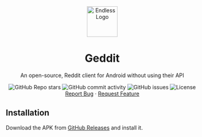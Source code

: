 <div align="center">
    <a href="https://github.com/kaangiray26/endless">
        <img src="https://raw.githubusercontent.com/kaangiray26/endless/main/src/public/images/logo_compressed.png" alt="Endless Logo" width="80" height="80">
    </a>
    <h1 align="center">Geddit</h1>
    <p align="center">
        An open-source, Reddit client for Android without using their API 
        <br />
        <div align="center">
            <img alt="GitHub Repo stars" src="https://img.shields.io/github/stars/kaangiray26/geddit-app?style=flat-square">
            <img alt="GitHub commit activity" src="https://img.shields.io/github/commit-activity/m/kaangiray26/geddit-app?style=flat-square">
            <img alt="GitHub issues" src="https://img.shields.io/github/issues/kaangiray26/geddit-app?style=flat-square">
            <img alt="License" src="https://img.shields.io/github/license/kaangiray26/geddit-app.svg?style=flat-square">
        </div>
        <a href="https://github.com/kaangiray26/geddit-app/issues">Report Bug</a>
        ·
        <a href="https://github.com/kaangiray26/geddit-app/issues">Request Feature</a>
    </p>
</div>

## Installation
Download the APK from [GitHub Releases](https://github.com/kaangiray26/geddit-app/releases) and install it.